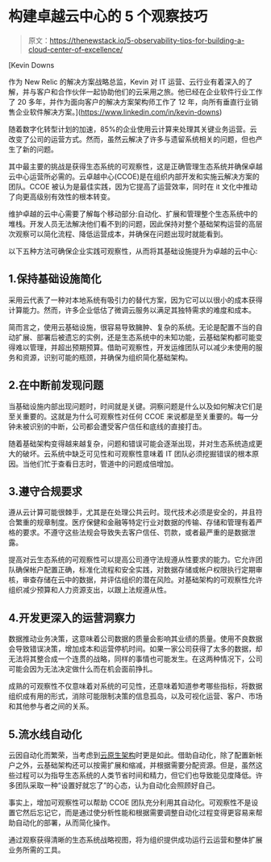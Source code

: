 # 构建卓越云中心的 5 个观察技巧

> 原文：<https://thenewstack.io/5-observability-tips-for-building-a-cloud-center-of-excellence/>

[](https://www.linkedin.com/in/kevin-downs)

 [Kevin Downs

作为 New Relic 的解决方案战略总监，Kevin 对 IT 运营、云行业有着深入的了解，并与客户和合作伙伴一起协助他们的云采用之旅。他已经在企业软件行业工作了 20 多年，并作为面向客户的解决方案架构师工作了 12 年，向所有垂直行业销售企业软件解决方案。](https://www.linkedin.com/in/kevin-downs) [](https://www.linkedin.com/in/kevin-downs)

随着数字化转型计划的加速，85%的企业使用云计算来处理其关键业务运营。云改变了公司的运营方式。然而，虽然云解决了许多与遗留系统相关的问题，但也产生了新的问题。

其中最主要的挑战是获得生态系统的可观察性，这是正确管理生态系统并确保卓越云中心运营所必需的。云卓越中心(CCOE)是在组织内部开发和实施云解决方案的团队。CCOE 被认为是最佳实践，因为它提高了运营效率，同时在 it 文化中推动了向更高级别有效性的根本转变。

维护卓越的云中心需要了解每个移动部分:自动化、扩展和管理整个生态系统中的堆栈。开发人员无法解决他们看不到的问题，因此保持对整个基础架构运营的高层次观察可以简化流程、降低运营成本，并确保在问题出现时就能看到。

以下五种方法可确保企业实践可观察性，从而将其基础设施提升为卓越的云中心:

## 1.**保持基础设施简化**

采用云代表了一种对本地系统有吸引力的替代方案，因为它可以以很小的成本获得计算能力。然而，许多企业低估了微调云服务以满足其独特需求的难度和成本。

简而言之，使用云基础设施，很容易导致臃肿、复杂的系统。无论是配置不当的自动扩展、部署后被遗忘的实例，还是生态系统中的未知功能，云基础架构都可能变得难以管理，并超出预期预算。借助可观察性，开发运维团队可以减少未使用的服务和资源，识别可能的瓶颈，并确保为组织简化基础架构。

## 2.**在中断前发现问题**

当基础设施内部出现问题时，时间就是关键。洞察问题是什么以及如何解决它们是至关重要的。这就是为什么可观察性对任何 CCOE 来说都是至关重要的。每一分钟未被识别的中断，公司都会遭受客户信任和底线的直接打击。

随着基础架构变得越来越复杂，问题和错误可能会逐渐出现，并对生态系统造成更大的破坏。云系统中缺乏可见性和可观察性意味着 IT 团队必须挖掘错误的根本原因。当他们忙于查看日志时，管道中的问题成倍增加。

## 3.**遵守合规要求**

遵从云计算可能很棘手，尤其是在处理公共云时。现代技术必须是安全的，并且符合繁重的规章制度。医疗保健和金融等特定行业对数据的传输、存储和管理有着严格的要求。不遵守这些法规会导致失去客户信任、罚款，或者最严重的是数据泄露。

提高对云生态系统的可观察性可以提高公司遵守法规遵从性要求的能力。它允许团队确保帐户配置正确，标准化流程和安全实践，对数据存储或帐户权限执行定期审核，审查存储在云中的数据，并评估组织的潜在风险。对基础架构的可观察性允许组织减少预算和人力资源支出，以跟上法规遵从性。

## 4.**开发更深入的运营洞察力**

数据推动业务决策，这意味着公司数据的质量会影响其业绩的质量。使用不良数据会导致错误决策，增加成本和运营停机时间。如果一家公司获得了太多的数据，却无法将其整合成一个连贯的战略，同样的事情也可能发生。在这两种情况下，公司可能会因为无法决定做什么而在机会面前挣扎。

成熟的可观察性不仅意味着对系统的可见性，还意味着知道参考哪些指标，将数据组织成有用的形式，消除可能限制决策的信息孤岛，以及可视化运营、客户、市场和其他参与者之间的关系。

## 5.**流水线自动化**

云因自动化而繁荣，当考虑到[云原生架构](https://newrelic.com/solutions/cloud-native)时更是如此。借助自动化，除了配置新帐户之外，云基础架构还可以按需扩展和缩减，并根据需要分配资源。但是，虽然这些过程可以为指导生态系统的人类节省时间和精力，但它们也导致能见度降低。许多团队采取一种“设置好就忘了”的心态，认为自动化会照顾好自己。

事实上，增加可观察性可以帮助 CCOE 团队充分利用其自动化。可观察性不是设置它然后忘记它，而是通过使分析性能和根据需要调整自动化过程变得更容易来帮助自动化的部署，从而简化操作。

通过观察获得清晰的生态系统战略视图，将为组织提供成功运行云运营和整体扩展业务所需的工具。

<svg xmlns:xlink="http://www.w3.org/1999/xlink" viewBox="0 0 68 31" version="1.1"><title>Group</title> <desc>Created with Sketch.</desc></svg>